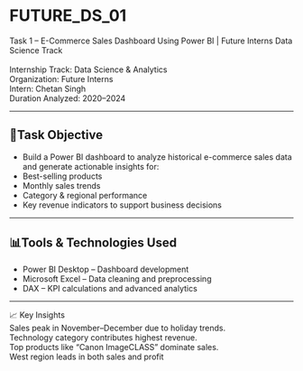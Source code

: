 # FUTURE_DS_01
Task 1 – E-Commerce Sales Dashboard Using Power BI | Future Interns Data Science Track <br><br>
Internship Track: Data Science & Analytics<br>
Organization: Future Interns<br>
Intern: Chetan Singh<br>
Duration Analyzed: 2020–2024<br>
<hr>
<h2>📌Task Objective<br></h2>
<ul>
<li>Build a Power BI dashboard to analyze historical e-commerce sales data and generate actionable insights for:<br></li>
<li>Best-selling products<br></li>
<li>Monthly sales trends<br></li>
<li>Category & regional performance<br></li>
<li>Key revenue indicators to support business decisions<br></li>
</ul>
<hr>
<h2>📊Tools & Technologies Used<br></h2>
<ul>
<li>Power BI Desktop – Dashboard development<br></li>
<li>Microsoft Excel – Data cleaning and preprocessing<br></li>
<li>DAX – KPI calculations and advanced analytics<br></li>
</ul>
<hr>

📈 Key Insights<br>
Sales peak in November–December due to holiday trends.<br>
Technology category contributes highest revenue.<br>
Top products like “Canon ImageCLASS” dominate sales.<br>
West region leads in both sales and profit<br>
